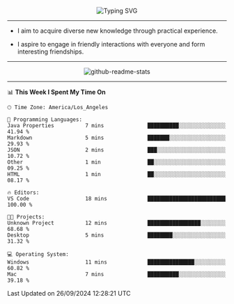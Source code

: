 <p align="center">
  <img src="https://readme-typing-svg.demolab.com?font=Fira+Code&weight=500&size=32&duration=2500&pause=1600&center=true&vCenter=true&random=false&width=1024&height=64&lines=Hi+there+%F0%9F%91%8B;I'm+delighted+you+could+make+it+here+%F0%9F%8E%89;I'm+Harry%2C+a+college+student+still+finding+my+way" alt="Typing SVG" />
</p>


---


- I aim to acquire diverse new knowledge through practical experience.

- I aspire to engage in friendly interactions with everyone and form interesting friendships.


---


<p align="center">
  <img src="https://github-readme-stats.vercel.app/api?username=Harry-Jing&show_icons=true" alt="github-readme-stats"/>
</p>


---

<!--START_SECTION:waka-->
📊 **This Week I Spent My Time On** 

```text
🕑︎ Time Zone: America/Los_Angeles

💬 Programming Languages: 
Java Properties          7 mins              ██████████░░░░░░░░░░░░░░░   41.94 % 
Markdown                 5 mins              ███████░░░░░░░░░░░░░░░░░░   29.93 % 
JSON                     2 mins              ███░░░░░░░░░░░░░░░░░░░░░░   10.72 % 
Other                    1 min               ██░░░░░░░░░░░░░░░░░░░░░░░   09.25 % 
HTML                     1 min               ██░░░░░░░░░░░░░░░░░░░░░░░   08.17 % 

🔥 Editors: 
VS Code                  18 mins             █████████████████████████   100.00 % 

🐱‍💻 Projects: 
Unknown Project          12 mins             █████████████████░░░░░░░░   68.68 % 
Desktop                  5 mins              ████████░░░░░░░░░░░░░░░░░   31.32 % 

💻 Operating System: 
Windows                  11 mins             ███████████████░░░░░░░░░░   60.82 % 
Mac                      7 mins              ██████████░░░░░░░░░░░░░░░   39.18 % 
```


 Last Updated on 26/09/2024 12:28:21 UTC
<!--END_SECTION:waka-->
